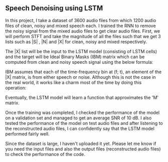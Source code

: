 ## Speech Denoising using LSTM

In this project, I take a dataset of 3600 audio files from which 1200 audio files of clean, noisy and mixed speech each. I trained the RNN to remove the noisy signal from the mixed audio files to get clear audio files. First, we will perform STFT and take the magnitude of all the files such that we get 3 lists such as |S| , |N| and |X| for clean, noisy and mixed respectively. 

The |X| list will be the input to the LSTM model (consisting of LSTM cells) and the target will be Ideal Binary Masks (IBM) matrix which can be computed from clean and noisy speech signal using the below formula: \
![]()

IBM assumes that each of the time-frequency bin at (f; t), an element of the |X| matrix, is from either speech or noise. Although this is not the case in the real world, it works like a charm most of the time by doing this operation: \
![]()

Eventually, the LSTM model will learn a function that approximates the 'M' matrix.

Once the training was completed, I checked the performance of the model on a validation set and managed to get an average SNR of 10 dB. I also tested the performance of the model on test audio files and after listening to the reconstructed audio files, I can confidently say that the LSTM model performed fairly well.

Since the dataset is large, I haven't uploaded it yet. Please let me know if you need the input files and also the output files (reconstructed audio files) to check the performance of the code.
